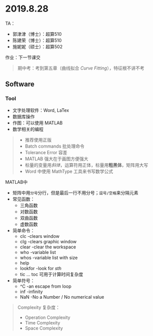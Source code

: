 # 2019.8.28

TA：
- 郭津津（博士）：超算510
- 陈建荣（博士）：超算510
- 施妮妮（硕士）：超算502

作业：下一节课交

>  期中考：考到第五章（曲线拟合 *Curve Fitting*），特征根不讲不考

## Software

### Tool

- 文字处理软件：Word, LaTex  
- 数据库操作  
- 作图：可以使用 MATLAB  
- 数学相关的编程  

> - 推荐使用正版  
> - Batch commands 批处理命令  
> - Tolerance Error 容差  
> - MATLAB 强大在于画图方便强大  
> - 标量的变量用*斜体*，运算符用正体，标量用**粗黑体**，矩阵用大写  
> - Word 中使用 MathType 工具来书写数学公式  

MATLAB中  
- 矩阵中用`分号`分行，但是最后一行不用分号；`逗号/空格`来分隔元素  
- 常见函数：  
    - 三角函数  
    - 对数函数  
    - 双曲函数  
    - 虚数函数  
- 简单命令：  
    - clc -clears window  
    - clg -clears graphic window  
    - clear -clear the workspace  
    - who -variable list  
    - whos -variable list with size  
    - help  
    - lookfor  -look for *sth*
    - tic ... toc 可用于计算时间复杂度
- 简单符号：  
    - ^C -an escape from loop
    - inf -infinity
    - NaN -No a Number / No numerical value

> Complexity 复杂度：  
> - Operation Complexity  
> - Time Complexity  
> - Space Complexity  

[//]: # (老师还故意弄了点笔误（MATLAB版本已经过于老旧）)
[//]: # (原本学院的MATLAB课还是用的盗版的，被MATLAB的公司烦，然后学院不开这个课了。。。绝了)
[//]: # (为了节省成本，公司一般会使用最新最便宜的硬件，导致所需英文水平高，并且需要不断优化高级语言的代码，或者直接使用汇编)